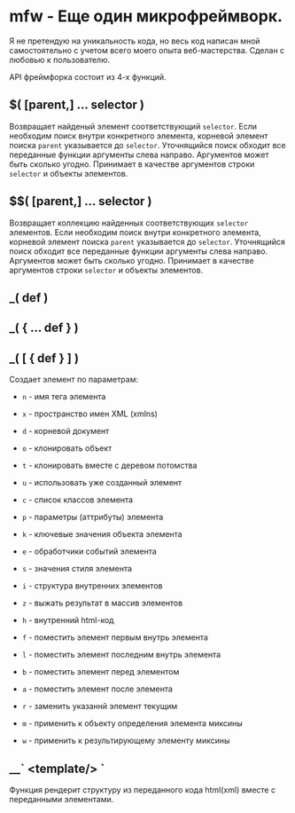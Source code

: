 # mfw - Еще один микрофреймворк.

Я не претендую на уникальность кода, но весь код написан мной самостоятельно с учетом всего моего опыта веб-мастерства. 
Сделан с любовью к пользователю.

API фреймфорка состоит из 4-х функций.

## $( [parent,] ... selector ) 

Возвращает найденый элемент соответствующий `selector`.
Если необходим поиск внутри конкретного элемента, корневой элемент поиска `parent` указывается до `selector`. Уточнящийся поиск обходит все переданные функции аргументы слева направо. Аргументов может быть сколько угодно. Принимает в качестве аргументов строки `selector` и объекты элементов.

## $$( [parent,] ... selector )

Возвращает коллекцию найденных соответствующих `selector` элементов.
Если необходим поиск внутри конкретного элемента, корневой элемент поиска `parent` указывается до `selector`. Уточнящийся поиск обходит все переданные функции аргументы слева направо. Аргументов может быть сколько угодно. Принимает в качестве аргументов строки `selector` и объекты элементов.

## _( def ) 
## _( { ... def } ) 
## _( [ { def } ] )

Создает элемент по параметрам:

  - `n` - имя тега элемента
  - `x` - пространство имен XML (xmlns)
  - `d` - корневой документ
  - `o` - клонировать объект
  - `t` - клонировать вместе с деревом потомства
  - `u` - использовать уже созданный элемент

- `c` - список классов элемента
- `p` - параметры (аттрибуты) элемента
- `k` - ключевые значения объекта элемента
- `e` - обработчики событий элемента
- `s` - значения стиля элемента

- `i` - структура внутренних элементов
- `z` - выжать результат в массив элементов
- `h` - внутренний html-код

- `f` - поместить элемент первым внутрь элемента
- `l` - поместить элемент последним внутрь элемента
- `b` - поместить элемент перед элементом
- `a` - поместить элемент после элемента
- `r` - заменить указаннй элемент текущим

- `m` - применить к объекту определения элемента миксины
- `w` - применить к результирующему элементу миксины

## __\` \<template/> \`

Функция рендерит структуру из переданного кода html(xml) вместе с переданными элементами. 
